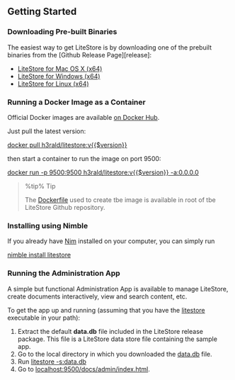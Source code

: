 ## Getting Started


### Downloading Pre-built Binaries

The easiest way to get LiteStore is by downloading one of the prebuilt binaries from the [Github Release Page][release]:

  * [LiteStore for Mac OS X (x64)](https://github.com/h3rald/litestore/releases/download/{{$version}}/litestore_{{$version}}_macosx_x64.zip) 
  * [LiteStore for Windows (x64)](https://github.com/h3rald/litestore/releases/download/{{$version}}/litestore_{{$version}}_windows_x64.zip)
  * [LiteStore for Linux (x64)](https://github.com/h3rald/litestore/releases/download/{{$version}}/litestore_{{$version}}_linux_x64.zip)
  
### Running a Docker Image as a Container

Official Docker images are available [on Docker Hub](https://hub.docker.com/repository/docker/h3rald/litestore).

Just pull the latest version:

[docker pull h3rald/litestore:v{{$version}}](class:cmd)

then start a container to run the image on port 9500:

[docker run -p 9500:9500 h3rald/litestore:v{{$version}} -a:0.0.0.0](class:cmd)

> %tip%
> Tip
> 
> The [Dockerfile](https://github.com/h3rald/litestore/blob/master/Dockerfile) used to create tbe image is available in root of tbe LiteStore Github repository.

### Installing using Nimble

If you already have [Nim](http://nim-lang.org/) installed on your computer, you can simply run

[nimble install litestore](class:cmd)

### Running the Administration App

A simple but functional Administration App is available to manage LiteStore, create documents interactively, view and search content, etc. 

To get the app up and running (assuming that you have the [litestore](class:cmd) executable in your path):

1. Extract the default **data.db** file included in the LiteStore release package. This file is a LiteStore data store file containing the sample app.
2. Go to the local directory in which you downloaded the [data.db](class:cmd) file.
3. Run [litestore -s:data.db](class:cmd)
4. Go to [localhost:9500/docs/admin/index.html](http://localhost:9500/docs/admin/index.html).
